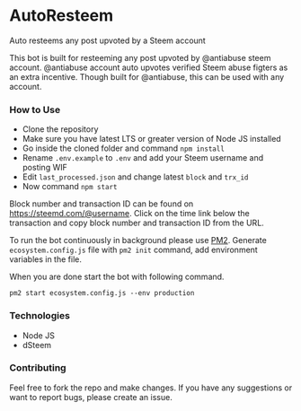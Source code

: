# AutoResteem
Auto resteems any post upvoted by a Steem account

This bot is built for resteeming any post upvoted by @antiabuse steem account. @antiabuse account auto upvotes verified Steem abuse figters as an extra incentive. Though built for @antiabuse, this can be used with any account.

### How to Use

- Clone the repository
- Make sure you have latest LTS or greater version of Node JS installed
- Go inside the cloned folder and command `npm install`
- Rename `.env.example` to `.env` and add your Steem username and posting WIF
- Edit `last_processed.json` and change latest `block` and `trx_id`
- Now command `npm start`

Block number and transaction ID can be found on https://steemd.com/@username. Click on the time link below the transaction and copy block number and transaction ID from the URL.

To run the bot continuously in background please use [PM2](https://pm2.io/). Generate `ecosystem.config.js` file with `pm2 init` command, add environment variables in the file.

When you are done start the bot with following command.

`pm2 start ecosystem.config.js --env production`

### Technologies
- Node JS
- dSteem

### Contributing

Feel free to fork the repo and make changes. If you have any suggestions or want to report bugs, please create an issue.
